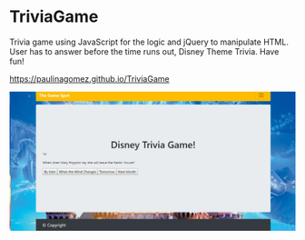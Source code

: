 # TriviaGame
Trivia game using JavaScript for the logic and jQuery to manipulate HTML. User has to answer before the time runs out, Disney Theme Trivia. Have fun! 

https://paulinagomez.github.io/TriviaGame

![trivia](/trivia.jpg)

